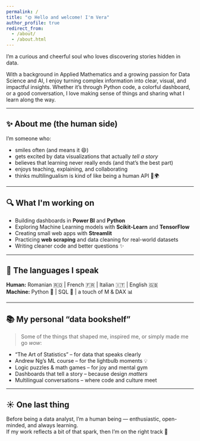 ```yaml
---
permalink: /
title: "🌞 Hello and welcome! I'm Vera"
author_profile: true
redirect_from: 
  - /about/
  - /about.html
---
```


I’m a curious and cheerful soul who loves discovering stories hidden in data.

With a background in Applied Mathematics and a growing passion for Data Science and AI, I enjoy turning complex information into clear, visual, and impactful insights. Whether it’s through Python code, a colorful dashboard, or a good conversation, I love making sense of things and sharing what I learn along the way.

---

## ✨ About me (the human side)

I’m someone who:
- smiles often (and means it 😄)  
- gets excited by data visualizations that actually *tell a story*  
- believes that learning never really ends (and that’s the best part)  
- enjoys teaching, explaining, and collaborating  
- thinks multilingualism is kind of like being a human API 🧠🌍

---

## 🔍 What I'm working on

- Building dashboards in **Power BI** and **Python**  
- Exploring Machine Learning models with **Scikit-Learn** and **TensorFlow**  
- Creating small web apps with **Streamlit**  
- Practicing **web scraping** and data cleaning for real-world datasets  
- Writing cleaner code and better questions ✨

---

## 💬 The languages I speak

**Human:** Romanian 🇷🇴 | French 🇫🇷 | Italian 🇮🇹 | English 🇬🇧  
**Machine:** Python 🐍 | SQL 🐘 | a touch of M & DAX 📊

---

## 📚 My personal “data bookshelf”

> Some of the things that shaped me, inspired me, or simply made me go *wow*:

- “The Art of Statistics” – for data that speaks clearly  
- Andrew Ng’s ML course – for the lightbulb moments 💡  
- Logic puzzles & math games – for joy and mental gym  
- Dashboards that tell a story – because design *matters*  
- Multilingual conversations – where code and culture meet

---

## ☀️ One last thing

Before being a data analyst, I’m a human being — enthusiastic, open-minded, and always learning.  
If my work reflects a bit of that spark, then I’m on the right track 💫